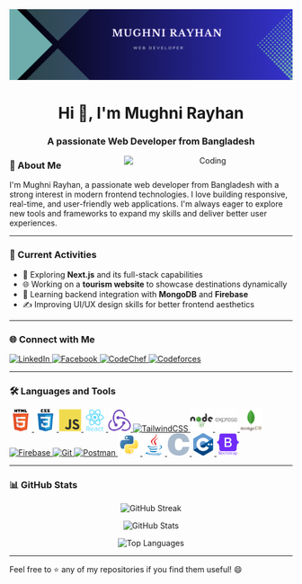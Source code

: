 <img src="https://github.com/MughniRayhan/MughniRayhan/blob/main/GitHub_Banner.png" alt="Banner"/>

<h1 align="center">Hi 👋, I'm Mughni Rayhan</h1>
<h3 align="center">A passionate Web Developer from Bangladesh</h3>

<p align="center">
<p align="center">
  
  <img src="https://camo.githubusercontent.com/5bf0da46c5398f75e2ec953592c02afcf69379dcdb12a0c2922654a57b51fce2/68747470733a2f2f63646e2e6472696262626c652e636f6d2f75736572732f313336343032392f73637265656e73686f74732f31363039333236382f6d656469612f36386538326137666234393034363134613930363664366235343063313462322e676966" alt="Coding" width="300" align="right"/>
</p>

### 💫 About Me

I'm Mughni Rayhan, a passionate web developer from Bangladesh with a strong interest in modern frontend technologies. I love building responsive, real-time, and user-friendly web applications. I'm always eager to explore new tools and frameworks to expand my skills and deliver better user experiences.

---

### 🔭 Current Activities

- 🚀 Exploring **Next.js** and its full-stack capabilities
- 🌐 Working on a **tourism website** to showcase destinations dynamically
- 📘 Learning backend integration with **MongoDB** and **Firebase**
- ✍️ Improving UI/UX design skills for better frontend aesthetics

---

### 🌐 Connect with Me

<p align="left">
  <a href="https://www.linkedin.com/in/mughni-rayhan-1aa587317/" target="_blank">
    <img src="https://raw.githubusercontent.com/rahuldkjain/github-profile-readme-generator/master/src/images/icons/Social/linked-in-alt.svg" alt="LinkedIn" height="30" width="40" />
  </a>
  <a href="https://fb.com/mughni rayhan tisha" target="_blank">
    <img src="https://raw.githubusercontent.com/rahuldkjain/github-profile-readme-generator/master/src/images/icons/Social/facebook.svg" alt="Facebook" height="30" width="40" />
  </a>
  <a href="https://www.codechef.com/users/mughnirayhan" target="_blank">
    <img src="https://cdn.jsdelivr.net/npm/simple-icons@3.1.0/icons/codechef.svg" alt="CodeChef" height="30" width="40" />
  </a>
  <a href="https://codeforces.com/profile/mughni_rayhan" target="_blank">
    <img src="https://raw.githubusercontent.com/rahuldkjain/github-profile-readme-generator/master/src/images/icons/Social/codeforces.svg" alt="Codeforces" height="30" width="40" />
  </a>
</p>

---

### 🛠️ Languages and Tools

<p align="left">
  <a href="https://www.w3.org/html/" target="_blank" rel="noreferrer">
    <img src="https://raw.githubusercontent.com/devicons/devicon/master/icons/html5/html5-original-wordmark.svg" alt="HTML5" width="40" height="40"/>
  </a>
  <a href="https://www.w3schools.com/css/" target="_blank" rel="noreferrer">
    <img src="https://raw.githubusercontent.com/devicons/devicon/master/icons/css3/css3-original-wordmark.svg" alt="CSS3" width="40" height="40"/>
  </a>
  <a href="https://developer.mozilla.org/en-US/docs/Web/JavaScript" target="_blank" rel="noreferrer">
    <img src="https://raw.githubusercontent.com/devicons/devicon/master/icons/javascript/javascript-original.svg" alt="JavaScript" width="40" height="40"/>
  </a>
  <a href="https://reactjs.org/" target="_blank" rel="noreferrer">
    <img src="https://raw.githubusercontent.com/devicons/devicon/master/icons/react/react-original-wordmark.svg" alt="React" width="40" height="40"/>
  </a>
  <a href="https://redux.js.org" target="_blank" rel="noreferrer">
    <img src="https://raw.githubusercontent.com/devicons/devicon/master/icons/redux/redux-original.svg" alt="Redux" width="40" height="40"/>
  </a>
  <a href="https://tailwindcss.com/" target="_blank" rel="noreferrer">
    <img src="https://www.vectorlogo.zone/logos/tailwindcss/tailwindcss-icon.svg" alt="TailwindCSS" width="40" height="40"/>
  </a>
  <a href="https://nodejs.org" target="_blank" rel="noreferrer">
    <img src="https://raw.githubusercontent.com/devicons/devicon/master/icons/nodejs/nodejs-original-wordmark.svg" alt="Node.js" width="40" height="40"/>
  </a>
  <a href="https://expressjs.com" target="_blank" rel="noreferrer">
    <img src="https://raw.githubusercontent.com/devicons/devicon/master/icons/express/express-original-wordmark.svg" alt="Express" width="40" height="40"/>
  </a>
  <a href="https://www.mongodb.com/" target="_blank" rel="noreferrer">
    <img src="https://raw.githubusercontent.com/devicons/devicon/master/icons/mongodb/mongodb-original-wordmark.svg" alt="MongoDB" width="40" height="40"/>
  </a>
  <a href="https://firebase.google.com/" target="_blank" rel="noreferrer">
    <img src="https://www.vectorlogo.zone/logos/firebase/firebase-icon.svg" alt="Firebase" width="40" height="40"/>
  </a>
  <a href="https://git-scm.com/" target="_blank" rel="noreferrer">
    <img src="https://www.vectorlogo.zone/logos/git-scm/git-scm-icon.svg" alt="Git" width="40" height="40"/>
  </a>
  <a href="https://postman.com" target="_blank" rel="noreferrer">
    <img src="https://www.vectorlogo.zone/logos/getpostman/getpostman-icon.svg" alt="Postman" width="40" height="40"/>
  </a>
  <a href="https://www.python.org" target="_blank" rel="noreferrer">
    <img src="https://raw.githubusercontent.com/devicons/devicon/master/icons/python/python-original.svg" alt="Python" width="40" height="40"/>
  </a>
  <a href="https://www.java.com" target="_blank" rel="noreferrer">
    <img src="https://raw.githubusercontent.com/devicons/devicon/master/icons/java/java-original.svg" alt="Java" width="40" height="40"/>
  </a>
  <a href="https://www.cprogramming.com/" target="_blank" rel="noreferrer">
    <img src="https://raw.githubusercontent.com/devicons/devicon/master/icons/c/c-original.svg" alt="C" width="40" height="40"/>
  </a>
  <a href="https://www.w3schools.com/cpp/" target="_blank" rel="noreferrer">
    <img src="https://raw.githubusercontent.com/devicons/devicon/master/icons/cplusplus/cplusplus-original.svg" alt="C++" width="40" height="40"/>
  </a>
  <a href="https://getbootstrap.com" target="_blank" rel="noreferrer">
    <img src="https://raw.githubusercontent.com/devicons/devicon/master/icons/bootstrap/bootstrap-plain-wordmark.svg" alt="Bootstrap" width="40" height="40"/>
  </a>
</p>

---

### 📊 GitHub Stats

<p align="center">
  <img src="https://github-readme-streak-stats.herokuapp.com/?user=mughnirayhan" alt="GitHub Streak" />
</p>

<p align="center">
  <img src="https://github-readme-stats.vercel.app/api?username=mughnirayhan&show_icons=true&locale=en" alt="GitHub Stats" />
</p>

<p align="center">
  <img src="https://github-readme-stats.vercel.app/api/top-langs/?username=mughnirayhan&layout=compact" alt="Top Languages" />
</p>



---

Feel free to ⭐️ any of my repositories if you find them useful! 😄
